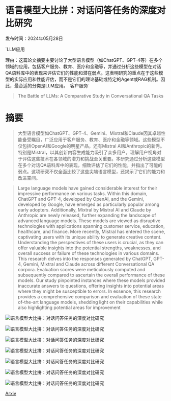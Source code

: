 # 语言模型大比拼：对话问答任务的深度对比研究

发布时间：2024年05月28日

`LLM应用

理由：这篇论文摘要主要讨论了大型语言模型（如ChatGPT、GPT-4等）在多个领域的应用，包括客户服务、教育、医疗和金融等，并通过分析这些模型在对话QA语料库中的表现来评估它们的性能和潜在弱点。这表明研究的重点在于这些模型的实际应用和性能评估，而不是它们的理论基础或特定的Agent或RAG机制。因此，最合适的分类是LLM应用。` `客户服务`

> The Battle of LLMs: A Comparative Study in Conversational QA Tasks

# 摘要

> 大型语言模型如ChatGPT、GPT-4、Gemini、Mixtral和Claude因其卓越性能备受瞩目，广泛应用于客户服务、教育、医疗和金融等领域。这些模型不仅包括OpenAI和Google的明星产品，还有Mistral AI和Anthropic的新秀。特别是Mistral，以其创新内容生成能力吸引了众多用户。理解用户视角对于评估这些技术在各领域的潜力和挑战至关重要。本研究通过分析这些模型在多个对话QA语料库中的表现，细致评估了它们的性能，并指出了可能的弱点。这项研究不仅全面比较了这些尖端语言模型，还揭示了它们的能力和改进空间。

> Large language models have gained considerable interest for their impressive performance on various tasks. Within this domain, ChatGPT and GPT-4, developed by OpenAI, and the Gemini, developed by Google, have emerged as particularly popular among early adopters. Additionally, Mixtral by Mistral AI and Claude by Anthropic are newly released, further expanding the landscape of advanced language models. These models are viewed as disruptive technologies with applications spanning customer service, education, healthcare, and finance. More recently, Mistral has entered the scene, captivating users with its unique ability to generate creative content. Understanding the perspectives of these users is crucial, as they can offer valuable insights into the potential strengths, weaknesses, and overall success or failure of these technologies in various domains. This research delves into the responses generated by ChatGPT, GPT-4, Gemini, Mixtral and Claude across different Conversational QA corpora. Evaluation scores were meticulously computed and subsequently compared to ascertain the overall performance of these models. Our study pinpointed instances where these models provided inaccurate answers to questions, offering insights into potential areas where they might be susceptible to errors. In essence, this research provides a comprehensive comparison and evaluation of these state of-the-art language models, shedding light on their capabilities while also highlighting potential areas for improvement

![语言模型大比拼：对话问答任务的深度对比研究](../../../paper_images/2405.18344/CoQAsunburst2.png)

![语言模型大比拼：对话问答任务的深度对比研究](../../../paper_images/2405.18344/CoDAH_sunburst.png)

![语言模型大比拼：对话问答任务的深度对比研究](../../../paper_images/2405.18344/DialFActsunburst.png)

![语言模型大比拼：对话问答任务的深度对比研究](../../../paper_images/2405.18344/FaVIQsunburst.png)

![语言模型大比拼：对话问答任务的深度对比研究](../../../paper_images/2405.18344/hallucination.png)

![语言模型大比拼：对话问答任务的深度对比研究](../../../paper_images/2405.18344/shots.png)

![语言模型大比拼：对话问答任务的深度对比研究](../../../paper_images/2405.18344/accuracy.png)

[Arxiv](https://arxiv.org/abs/2405.18344)